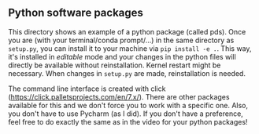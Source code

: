 ## Python software packages
This directory shows an example of a python package (called pds). 
Once you are (with your terminal/conda prompt/...) in the same directory as `setup.py`, 
you can install it to your machine via `pip install -e .`. 
This way, it's installed in _editable_ mode and your
changes in the python files will directly be available without reinstallation.
Kernel restart might be necessary.
When changes in `setup.py` are made, reinstallation is needed.

The command line interface is created with click (https://click.palletsprojects.com/en/7.x/). 
There are other packages available for this and we don't force you to work with
a specific one. Also, you don't have to use Pycharm (as I did). If you don't
have a preference, feel free to do exactly the same as in the video for your
python packages!
